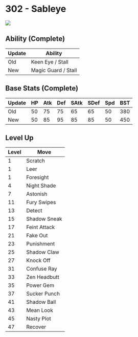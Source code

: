 # 302 - Sableye
![][302]

## Ability (Complete)

Update | Ability
---    | ---
Old    | Keen Eye / Stall
New    | Magic Guard / Stall

## Base Stats (Complete)

Update | HP | Atk | Def | SAtk | SDef | Spd | BST
---    | ---| --- | --- | ---  | ---  | --- | ---
Old    | 50 |  75 |  75 |  65  |  65  |  50  |  380
New    | 50 |  85 |  95 |  85  |  85  |  50  |  450

## Level Up

Level | Move
---   | ---
  1   | Scratch
  1   | Leer
  1   | Foresight
  4   | Night Shade
  7   | Astonish
 11   | Fury Swipes
 13   | Detect
 15   | Shadow Sneak
 17   | Feint Attack
 21   | Fake Out
 23   | Punishment
 25   | Shadow Claw
 27   | Knock Off
 31   | Confuse Ray
 33   | Zen Headbutt
 35   | Power Gem
 37   | Sucker Punch
 41   | Shadow Ball
 43   | Mean Look
 45   | Nasty Plot
 47   | Recover



[302]: ../img/pokemon/302.png
